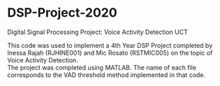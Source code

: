 # DSP-Project-2020
Digital Signal Processing Project: Voice Activity Detection 
UCT

This code was used to implement a 4th Year DSP Project completed by Inessa Rajah (RJHINE001) and Mic Rosato (RSTMIC005) on the topic of Voice Activity Detection.  
The project was completed using MATLAB.
The name of each file corresponds to the VAD threshold method implemented in that code.
